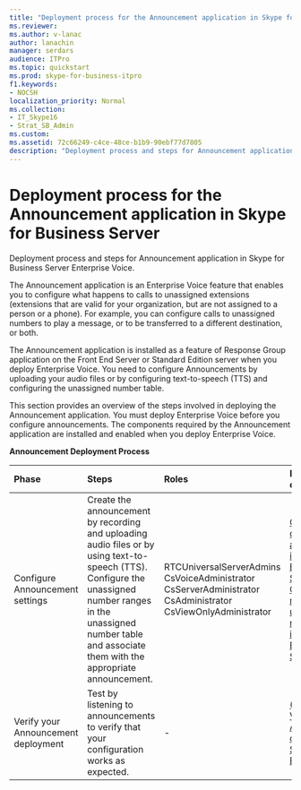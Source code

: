 ```yaml
---
title: "Deployment process for the Announcement application in Skype for Business Server"
ms.reviewer: 
ms.author: v-lanac
author: lanachin
manager: serdars
audience: ITPro
ms.topic: quickstart
ms.prod: skype-for-business-itpro
f1.keywords:
- NOCSH
localization_priority: Normal
ms.collection: 
- IT_Skype16
- Strat_SB_Admin
ms.custom: 
ms.assetid: 72c66249-c4ce-48ce-b1b9-90ebf77d7805
description: "Deployment process and steps for Announcement application in Skype for Business Server Enterprise Voice."
---
```


# Deployment process for the Announcement application in Skype for Business Server
 
Deployment process and steps for Announcement application in Skype for Business Server Enterprise Voice.
  
The Announcement application is an Enterprise Voice feature that enables you to configure what happens to calls to unassigned extensions (extensions that are valid for your organization, but are not assigned to a person or a phone). For example, you can configure calls to unassigned numbers to play a message, or to be transferred to a different destination, or both.
  
The Announcement application is installed as a feature of Response Group application on the Front End Server or Standard Edition server when you deploy Enterprise Voice. You need to configure Announcements by uploading your audio files or by configuring text-to-speech (TTS) and configuring the unassigned number table.
  
This section provides an overview of the steps involved in deploying the Announcement application. You must deploy Enterprise Voice before you configure announcements. The components required by the Announcement application are installed and enabled when you deploy Enterprise Voice.
  
**Announcement Deployment Process**

|**Phase**|**Steps**|**Roles**|**Deployment documentation**|
|:-----|:-----|:-----|:-----|
|Configure Announcement settings  <br/> | Create the announcement by recording and uploading audio files or by using text-to-speech (TTS). <br/>  Configure the unassigned number ranges in the unassigned number table and associate them with the appropriate announcement. <br/> |RTCUniversalServerAdmins  <br/> CsVoiceAdministrator  <br/> CsServerAdministrator  <br/> CsAdministrator  <br/> CsViewOnlyAdministrator  <br/> |[Create or delete an announcement in Skype for Business Server](create-an-announcement.md) <br/> [Create or modify an unassigned number range in Skype for Business Server](create-or-modify-an-unassigned-number-range.md) <br/> |
|Verify your Announcement deployment  <br/> |Test by listening to announcements to verify that your configuration works as expected.  <br/> |-  <br/> |[(Optional) Verify Announcement deployment in Skype for Business](optional-verify-announcement-deployment.md) <br/> |
   

